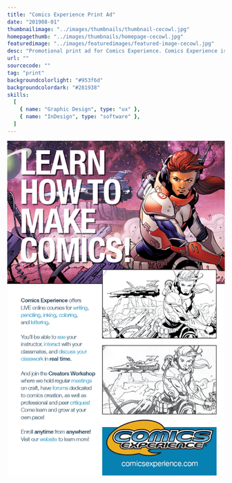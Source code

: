 ```yaml
---
title: "Comics Experience Print Ad"
date: "201908-01"
thumbnailimage: "../images/thumbnails/thumbnail-cecowl.jpg"
homepagethumb: "../images/thumbnails/homepage-cecowl.jpg"
featuredimage: "../images/featuredimages/featured-image-cecowl.jpg"
desc: "Promotional print ad for Comics Experience. Comics Experience is all about learning how to make comics, and fortunately I had some terrific art assets available to me that showed various stages of putting a comic panel together, from pencils to inks to colors. I decided to start with the finished, colored art, making it big and bold and the centerpiece of the ad. Then I showed the process of inks and pencils, in comic panel format, overlapping the main image to give the ad a sense of dimension. In addition to the beautiful art, I wanted a big headline to attract the eye and immediately tell the reader what the ad was about. “Learn How To Make Comics” sums up Comics Experience very succinctly. My goal was that even a quick scan of the ad would get the point across. This ad appeared in issue #1 of C.O.W.L. from Image Comics."
url: ""
sourcecode: ""
tag: "print"
backgroundcolorlight: "#953f6d"
backgroundcolordark: "#281938"
skills:
  [
    { name: "Graphic Design", type: "ux" },
    { name: "InDesign", type: "software" },
  ]
---
```


![alt text](../images/print/CE_COWL_ad.png "CE Ad")
